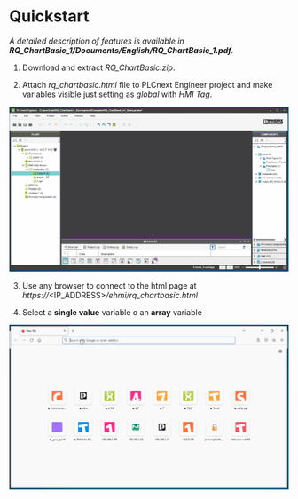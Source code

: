 # Quickstart 

_A detailed description of features is available in **RQ_ChartBasic_1/Documents/English/RQ_ChartBasic_1.pdf**._


1. Download and extract _RQ_ChartBasic.zip_.

2. Attach _rq_chartbasic.html_ file to PLCnext Engineer project and make variables visible just setting as _global_ with _HMI Tag_. 

<p align="center">
<img src="gifs/RQ_ChartBasic_plcne.gif"/>
</p>

3. Use any browser to connect to the html page at _https://_<IP_ADDRESS>_/ehmi/rq_chartbasic.html_

4. Select a **single value** variable o an **array** variable

<p align="center">
<img src="gifs/RQ_ChartBasic_browser.gif"/>
</p>



